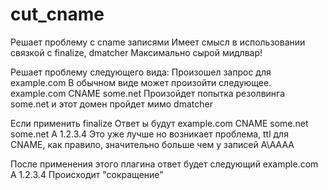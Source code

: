# cut_cname
Решает проблему с cname записями
Имеет смысл в использовании связкой с finalize, dmatcher
Максимально сырой мидлвар!

Решает проблему следующего вида:
Произошел запрос для example.com
В обычном виде может произойти следующее.
example.com	CNAME	some.net
Произойдет попытка резолвинга some.net и этот домен пройдет мимо dmatcher

Если применить finalize
Ответ ы будут
example.com	CNAME	some.net
some.net	A	1.2.3.4
Это уже лучше но возникает проблема, ttl для CNAME, как правило, значительно больше чем у записей А\АААА

После применения этого плагина ответ будет следующий
example.com	A	1.2.3.4
Происходит "сокращение"